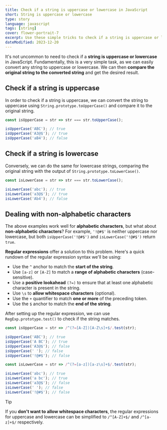 ```yaml
---
title: Check if a string is uppercase or lowercase in JavaScript
short: String is uppercase or lowercase
type: story
language: javascript
tags: [string]
cover: flower-portrait-7
excerpt: Use these simple tricks to check if a string is uppercase or lowercase in JavaScript.
dateModified: 2023-12-20
---
```


It's not uncommon to need to check if a **string is uppercase or lowercase** in JavaScript. Fundamentally, this is a very simple task, as we can easily convert any string to uppercase or lowercase. We can then **compare the original string to the converted string** and get the desired result.

## Check if a string is uppercase

In order to check if a string is uppercase, we can convert the string to uppercase using `String.prototype.toUpperCase()` and compare it to the original string.

```js
const isUpperCase = str => str === str.toUpperCase();

isUpperCase('ABC'); // true
isUpperCase('A3@$'); // true
isUpperCase('aB4'); // false
```

## Check if a string is lowercase

Conversely, we can do the same for lowercase strings, comparing the original string with the output of `String.prototype.toLowerCase()`.

```js
const isLowerCase = str => str === str.toLowerCase();

isLowerCase('abc'); // true
isLowerCase('a3@$'); // true
isLowerCase('Ab4'); // false
```

## Dealing with non-alphabetic characters

The above examples work well for **alphabetic characters**, but what about **non-alphabetic characters**? For example, `'!@#$'` is neither uppercase nor lowercase, but both `isUpperCase('!@#$')` and `isLowerCase('!@#$')` return `true`.

**Regular expressions** offer a solution to this problem. Here's a quick rundown of the regular expression syntax we'll be using:

- Use the `^` anchor to match the **start of the string**.
- Use `[a-z]` or `[A-Z]` to match a **range of alphabetic characters** (case-sensitive).
- Use a **positive lookahead** `(?=)` to ensure that at least one alphabetic character is present in the string.
- Use `\s` to **allow whitespace characters** (optional).
- Use the `+` quantifier to match **one or more** of the preceding token.
- Use the `$` anchor to match the **end of the string**.

After setting up the regular expression, we can use `RegExp.prototype.test()` to check if the string matches.

```js
const isUpperCase = str => /^(?=[A-Z])[A-Z\s]+$/.test(str);

isUpperCase('ABC'); // true
isUpperCase('A BC'); // true
isUpperCase('A3@$'); // false
isUpperCase(' '); // false
isUpperCase('!@#$'); // false

const isLowerCase = str => /^(?=[a-z])[a-z\s]+$/.test(str);

isLowerCase('abc'); // true
isLowerCase('a bc'); // true
isLowerCase('a3@$'); // false
isLowerCase(' '); // false
isLowerCase('!@#$'); // false
```

> [!TIP]
>
> If you **don't want to allow whitespace characters**, the regular expressions for uppercase and lowercase can be simplified to `/^[A-Z]+$/` and `/^[a-z]+$/` respectively.

